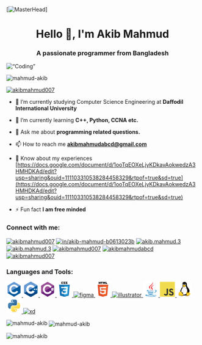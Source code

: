 [![MasterHead](https://www.google.com/imgres?imgurl=https%3A%2F%2Fimg.freepik.com%2Fpremium-vector%2Fcolorful-banner-with-hands-working-computer-different-electronic-gadgets-devices-symbols-programming-software-development-program-coding_198278-4192.jpg&tbnid=HTOAZgy11a5FTM&vet=12ahUKEwjv_KmZysaAAxW9pukKHVnLByIQMygGegUIARCTAg..i&imgrefurl=https%3A%2F%2Fwww.freepik.com%2Fpremium-vector%2Fcolorful-banner-with-hands-working-computer-different-electronic-gadgets-devices-symbols-programming-software-development-program-coding_12821890.htm&docid=c3rbYZf4ncijKM&w=626&h=280&q=coding%20banner%20images&ved=2ahUKEwjv_KmZysaAAxW9pukKHVnLByIQMygGegUIARCTAg)]
<h1 align="center">Hello 👋, I'm Akib Mahmud</h1>
<h3 align="center">A passionate programmer from Bangladesh</h3>
<img align=“right” alt=“Coding” width=“400” src=“https://www.google.com/imgres?imgurl=https%3A%2F%2Fc8.alamy.com%2Fcomp%2F2FM1TT9%2Fanimation-of-human-brain-scope-scanning-and-binary-coding-on-black-background-2FM1TT9.jpg&tbnid=LIygHIBDrrWjZM&vet=12ahUKEwi0yYfJx8aAAxV3k2MGHZ_DAkQQMygbegUIARC7Ag..i&imgrefurl=https%3A%2F%2Fwww.alamy.com%2Fanimation-of-human-brain-scope-scanning-and-binary-coding-on-black-background-image425383401.html&docid=xEwqi5I7o0feuM&w=1300&h=770&q=animated%20coding%20images&hl=en&ved=2ahUKEwi0yYfJx8aAAxV3k2MGHZ_DAkQQMygbegUIARC7Ag”>

<p align="left"> <img src="https://komarev.com/ghpvc/?username=mahmud-akib&label=Profile%20views&color=0e75b6&style=flat" alt="mahmud-akib" /> </p>

<p align="left"> <a href="https://twitter.com/akibmahmud007" target="blank"><img src="https://img.shields.io/twitter/follow/akibmahmud007?logo=twitter&style=for-the-badge" alt="akibmahmud007" /></a> </p>

- 🔭 I’m currently studying Computer Science Engineering at **Daffodil International University**

- 🌱 I’m currently learning **C++, Python, CCNA etc.**

- 💬 Ask me about **programming related questions.**

- 📫 How to reach me **akibmahmudabcd@gmail.com**

- 📄 Know about my experiences [https://docs.google.com/document/d/1ooTqEOXeLjyKDkavAokwedzA3HMHDKAd/edit?usp=sharing&ouid=111103310538284458329&rtpof=true&sd=true](https://docs.google.com/document/d/1ooTqEOXeLjyKDkavAokwedzA3HMHDKAd/edit?usp=sharing&ouid=111103310538284458329&rtpof=true&sd=true)

- ⚡ Fun fact **I am free minded**

<h3 align="left">Connect with me:</h3>
<p align="left">
<a href="https://twitter.com/akibmahmud007" target="blank"><img align="center" src="https://raw.githubusercontent.com/rahuldkjain/github-profile-readme-generator/master/src/images/icons/Social/twitter.svg" alt="akibmahmud007" height="30" width="40" /></a>
<a href="https://linkedin.com/in/in/akib-mahmud-b0613023b" target="blank"><img align="center" src="https://raw.githubusercontent.com/rahuldkjain/github-profile-readme-generator/master/src/images/icons/Social/linked-in-alt.svg" alt="in/akib-mahmud-b0613023b" height="30" width="40" /></a>
<a href="https://fb.com/akib.mahmud.3" target="blank"><img align="center" src="https://raw.githubusercontent.com/rahuldkjain/github-profile-readme-generator/master/src/images/icons/Social/facebook.svg" alt="akib.mahmud.3" height="30" width="40" /></a>
<a href="https://instagram.com/akib.mahmud.3" target="blank"><img align="center" src="https://raw.githubusercontent.com/rahuldkjain/github-profile-readme-generator/master/src/images/icons/Social/instagram.svg" alt="akib.mahmud.3" height="30" width="40" /></a>
<a href="https://www.codechef.com/users/akibmahmud007" target="blank"><img align="center" src="https://cdn.jsdelivr.net/npm/simple-icons@3.1.0/icons/codechef.svg" alt="akibmahmud007" height="30" width="40" /></a>
<a href="https://www.hackerrank.com/akibmahmudabcd" target="blank"><img align="center" src="https://raw.githubusercontent.com/rahuldkjain/github-profile-readme-generator/master/src/images/icons/Social/hackerrank.svg" alt="akibmahmudabcd" height="30" width="40" /></a>
<a href="https://codeforces.com/profile/akibmahmud007" target="blank"><img align="center" src="https://raw.githubusercontent.com/rahuldkjain/github-profile-readme-generator/master/src/images/icons/Social/codeforces.svg" alt="akibmahmud007" height="30" width="40" /></a>
</p>

<h3 align="left">Languages and Tools:</h3>
<p align="left"> <a href="https://www.cprogramming.com/" target="_blank" rel="noreferrer"> <img src="https://raw.githubusercontent.com/devicons/devicon/master/icons/c/c-original.svg" alt="c" width="40" height="40"/> </a> <a href="https://www.w3schools.com/cpp/" target="_blank" rel="noreferrer"> <img src="https://raw.githubusercontent.com/devicons/devicon/master/icons/cplusplus/cplusplus-original.svg" alt="cplusplus" width="40" height="40"/> </a> <a href="https://www.w3schools.com/cs/" target="_blank" rel="noreferrer"> <img src="https://raw.githubusercontent.com/devicons/devicon/master/icons/csharp/csharp-original.svg" alt="csharp" width="40" height="40"/> </a> <a href="https://www.w3schools.com/css/" target="_blank" rel="noreferrer"> <img src="https://raw.githubusercontent.com/devicons/devicon/master/icons/css3/css3-original-wordmark.svg" alt="css3" width="40" height="40"/> </a> <a href="https://www.figma.com/" target="_blank" rel="noreferrer"> <img src="https://www.vectorlogo.zone/logos/figma/figma-icon.svg" alt="figma" width="40" height="40"/> </a> <a href="https://www.w3.org/html/" target="_blank" rel="noreferrer"> <img src="https://raw.githubusercontent.com/devicons/devicon/master/icons/html5/html5-original-wordmark.svg" alt="html5" width="40" height="40"/> </a> <a href="https://www.adobe.com/in/products/illustrator.html" target="_blank" rel="noreferrer"> <img src="https://www.vectorlogo.zone/logos/adobe_illustrator/adobe_illustrator-icon.svg" alt="illustrator" width="40" height="40"/> </a> <a href="https://www.java.com" target="_blank" rel="noreferrer"> <img src="https://raw.githubusercontent.com/devicons/devicon/master/icons/java/java-original.svg" alt="java" width="40" height="40"/> </a> <a href="https://developer.mozilla.org/en-US/docs/Web/JavaScript" target="_blank" rel="noreferrer"> <img src="https://raw.githubusercontent.com/devicons/devicon/master/icons/javascript/javascript-original.svg" alt="javascript" width="40" height="40"/> </a> <a href="https://www.linux.org/" target="_blank" rel="noreferrer"> <img src="https://raw.githubusercontent.com/devicons/devicon/master/icons/linux/linux-original.svg" alt="linux" width="40" height="40"/> </a> <a href="https://www.python.org" target="_blank" rel="noreferrer"> <img src="https://raw.githubusercontent.com/devicons/devicon/master/icons/python/python-original.svg" alt="python" width="40" height="40"/> </a> <a href="https://www.adobe.com/products/xd.html" target="_blank" rel="noreferrer"> <img src="https://cdn.worldvectorlogo.com/logos/adobe-xd.svg" alt="xd" width="40" height="40"/> </a> </p>

<p><img align="left" src="https://github-readme-stats.vercel.app/api/top-langs?username=mahmud-akib&show_icons=true&locale=en&layout=compact" alt="mahmud-akib" /></p>

<p>&nbsp;<img align="center" src="https://github-readme-stats.vercel.app/api?username=mahmud-akib&show_icons=true&locale=en" alt="mahmud-akib" /></p>

<p><img align="center" src="https://github-readme-streak-stats.herokuapp.com/?user=mahmud-akib&" alt="mahmud-akib" /></p>
